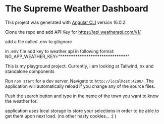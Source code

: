 # The Supreme Weather Dashboard 

This project was generated with [Angular CLI](https://github.com/angular/angular-cli) version 16.0.2.

Clone the repo and add API Key for 
https://api.weatherapi.com/v1/


add a file called .env to gitignore

in .env file add key to weather api in following format:
NG_APP_WEATHER_KEY="*******************************"

This is my playground project.
Currently, I am looking at Tailwind, nx and standalone components


Run `npm start` for a dev server. Navigate to `http://localhost:4200/`. The application will automatically reload if you change any of the source files.

Push the search button and type in the name of the town you want to know the weather for.

application uses local storage to store your selections in order to be 
able to get them upon next load. (no other nasty cookies... :) ) 